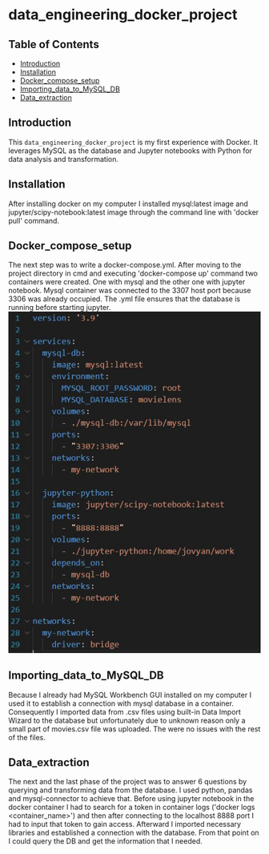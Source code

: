 # data_engineering_docker_project

## Table of Contents
- [Introduction](#introduction)
- [Installation](#installation)
- [Docker_compose_setup](#docker_compose_setup)
- [Importing_data_to_MySQL_DB](#importing_data_to_MySQL_DB)
- [Data_extraction](#data_extraction)


## Introduction
This `data_engineering_docker_project` is my first experience with Docker. It leverages MySQL as the database and Jupyter notebooks with Python for data analysis and transformation.

## Installation
After installing docker on my computer I installed mysql:latest image and jupyter/scipy-notebook:latest image through the command line with 'docker pull' command.

## Docker_compose_setup
The next step was to write a docker-compose.yml. After moving to the project directory in cmd and executing 'docker-compose up' command two containers were created. One with mysql and the other one with jupyter notebook. Mysql container was connected to the 3307 host port because 3306 was already occupied. The .yml file ensures that the database is running before starting jupyter. 
![docker-compose.yml file](docker-yml-1.jpg)

## Importing_data_to_MySQL_DB
Because I already had MySQL Workbench GUI installed on my computer I used it to establish a connection with mysql database in a container. Consequently I imported data from .csv files using built-in Data Import Wizard to the database but unfortunately due to unknown reason only a small part of movies.csv file was uploaded. The were no issues with the rest of the files.

## Data_extraction
The next and the last phase of the project was to answer 6 questions by querying and transforming data from the database. I used python, pandas and mysql-connector to achieve that. Before using jupyter notebook in the docker container I had to search for a token in container logs ('docker logs <container_name>') and then after connecting to the localhost 8888 port I had to input that token to gain access. Afterward I imported necessary libraries and established a connection with the database. From that point on I could query the DB and get the information that I needed.